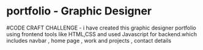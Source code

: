 # portfolio - Graphic Designer
#CODE CRAFT CHALLENGE - i have created this graphic designer portfolio using frontend tools
like HTML,CSS and used Javascript for backend.which includes navbar , home page , work and projects , contact details 


